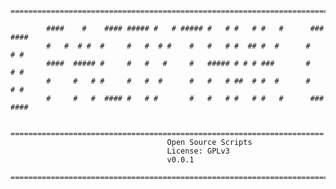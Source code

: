             =======================================================================

            ####    #    #### ##### #   # ##### #   # #   # #   #      ###   ####
            #   #  # #  #     #   #  # #    #   #   # #  ## #  #      #   # #
            ####  ##### #     #   #   #     #   ##### # # # ###       #   # #
            #     #   # #     #   #  #      #   #   # ##  # #  #      #   # #
            #     #   #  #### #   # #       #   #   # #   # #   #      ###   ####

            ======================================================================
                                       Open Source Scripts
                                       License: GPLv3
                                       v0.0.1
            =======================================================================
